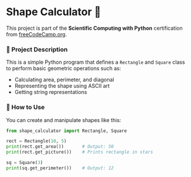 # Shape Calculator 🧮

This project is part of the **Scientific Computing with Python** certification from [freeCodeCamp.org](https://www.freecodecamp.org/).

### 📌 Project Description

This is a simple Python program that defines a `Rectangle` and `Square` class to perform basic geometric operations such as:

- Calculating area, perimeter, and diagonal
- Representing the shape using ASCII art
- Getting string representations

### 🧪 How to Use

You can create and manipulate shapes like this:

```python
from shape_calculator import Rectangle, Square

rect = Rectangle(10, 5)
print(rect.get_area())       # Output: 50
print(rect.get_picture())    # Prints rectangle in stars

sq = Square(3)
print(sq.get_perimeter())    # Output: 12